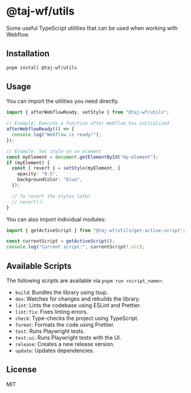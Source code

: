 # @taj-wf/utils

Some useful TypeScript utilities that can be used when working with Webflow.

## Installation

```bash
pnpm install @taj-wf/utils
```

## Usage

You can import the utilities you need directly.

```typescript
import { afterWebflowReady, setStyle } from "@taj-wf/utils";

// Example: Execute a function after Webflow has initialized
afterWebflowReady(() => {
  console.log("Webflow is ready!");
});

// Example: Set style on an element
const myElement = document.getElementById("my-element");
if (myElement) {
  const { revert } = setStyle(myElement, {
    opacity: "0.5",
    backgroundColor: "blue",
  });

  // To revert the styles later
  // revert();
}
```

You can also import individual modules:

```typescript
import { getActiveScript } from "@taj-wf/utils/get-active-script";

const currentScript = getActiveScript();
console.log("Current script:", currentScript?.src);
```

## Available Scripts

The following scripts are available via `pnpm run <script_name>`:

- `build`: Bundles the library using tsup.
- `dev`: Watches for changes and rebuilds the library.
- `lint`: Lints the codebase using ESLint and Prettier.
- `lint:fix`: Fixes linting errors.
- `check`: Type-checks the project using TypeScript.
- `format`: Formats the code using Prettier.
- `test`: Runs Playwright tests.
- `test:ui`: Runs Playwright tests with the UI.
- `release`: Creates a new release version.
- `update`: Updates dependencies.

## License

MIT
